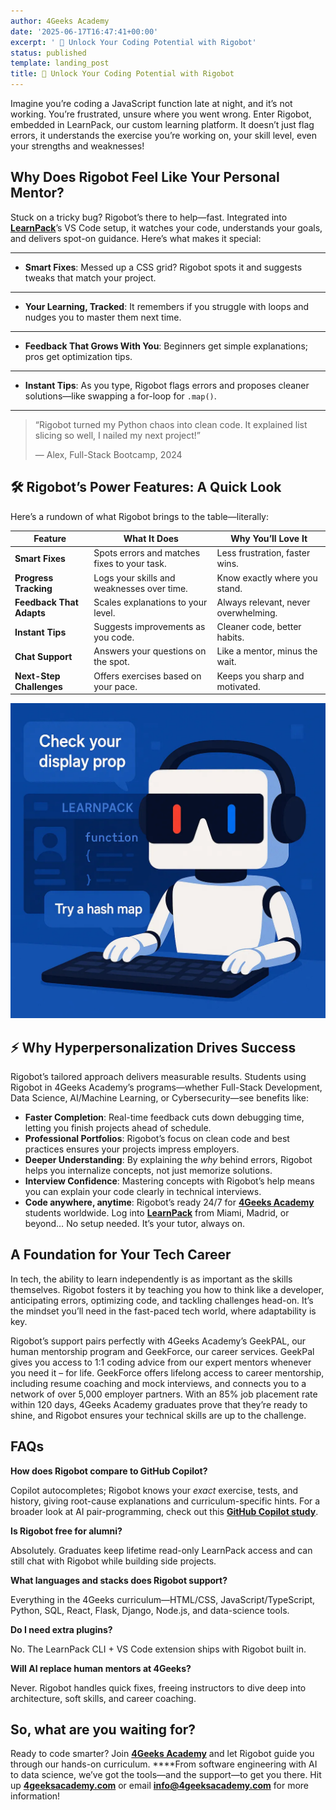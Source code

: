 ```yaml
---
author: 4Geeks Academy
date: '2025-06-17T16:47:41+00:00'
excerpt: ' 🚀 Unlock Your Coding Potential with Rigobot'
status: published
template: landing_post
title: 🚀 Unlock Your Coding Potential with Rigobot
---
```



Imagine you’re coding a JavaScript function late at night, and it’s not working. You’re frustrated, unsure where you went wrong. Enter Rigobot, embedded in LearnPack, our custom learning platform. It doesn’t just flag errors, it understands the exercise you’re working on, your skill level, even your strengths and weaknesses!

## Why Does Rigobot Feel Like Your Personal Mentor?

Stuck on a tricky bug? Rigobot’s there to help—fast. Integrated into [**LearnPack**](https://www.learnpack.co/)’s VS Code setup, it watches your code, understands your goals, and delivers spot-on guidance. Here’s what makes it special:

---

- **Smart Fixes**: Messed up a CSS grid? Rigobot spots it and suggests tweaks that match your project.

---

- **Your Learning, Tracked**: It remembers if you struggle with loops and nudges you to master them next time.

---

- **Feedback That Grows With You**: Beginners get simple explanations; pros get optimization tips.

---

- **Instant Tips**: As you type, Rigobot flags errors and proposes cleaner solutions—like swapping a for-loop for `.map()`.

---

> “Rigobot turned my Python chaos into clean code. It explained list slicing so well, I nailed my next project!”
> 
> 
> — Alex, Full-Stack Bootcamp, 2024
> 

## 🛠️ Rigobot’s Power Features: A Quick Look

Here’s a rundown of what Rigobot brings to the table—literally:

| **Feature** | **What It Does** | **Why You’ll Love It** |
| --- | --- | --- |
| **Smart Fixes** | Spots errors and matches fixes to your task. | Less frustration, faster wins. |
| **Progress Tracking** | Logs your skills and weaknesses over time. | Know exactly where you stand. |
| **Feedback That Adapts** | Scales explanations to your level. | Always relevant, never overwhelming. |
| **Instant Tips** | Suggests improvements as you code. | Cleaner code, better habits. |
| **Chat Support** | Answers your questions on the spot. | Like a mentor, minus the wait. |
| **Next-Step Challenges** | Offers exercises based on your pace. | Keeps you sharp and motivated. |

![Rigobot image](/blog_images/rigo.webp)

## ⚡ Why Hyperpersonalization Drives Success

Rigobot’s tailored approach delivers measurable results. Students using Rigobot in 4Geeks Academy’s programs—whether Full-Stack Development, Data Science, AI/Machine Learning, or Cybersecurity—see benefits like:

- **Faster Completion**: Real-time feedback cuts down debugging time, letting you finish projects ahead of schedule.
- **Professional Portfolios**: Rigobot’s focus on clean code and best practices ensures your projects impress employers.
- **Deeper Understanding**: By explaining the *why* behind errors, Rigobot helps you internalize concepts, not just memorize solutions.
- **Interview Confidence**: Mastering concepts with Rigobot’s help means you can explain your code clearly in technical interviews.
- **Code anywhere, anytime**: Rigobot’s ready 24/7 for [**4Geeks Academy**](https://4geeksacademy.com/) students worldwide. Log into [**LearnPack**](https://www.learnpack.co/) from Miami, Madrid, or beyond… No setup needed. It’s your tutor, always on.

## A Foundation for Your Tech Career

In tech, the ability to learn independently is as important as the skills themselves. Rigobot fosters it by teaching you how to think like a developer, anticipating errors, optimizing code, and tackling challenges head-on. It’s the mindset you’ll need in the fast-paced tech world, where adaptability is key.

Rigobot’s support pairs perfectly with 4Geeks Academy’s GeekPAL, our human mentorship program and GeekForce, our career services. GeekPal gives you access to 1:1 coding advice from our expert mentors whenever you need it – for life. GeekForce offers lifelong access to career mentorship, including resume coaching and mock interviews, and connects you to a network of over 5,000 employer partners. With an 85% job placement rate within 120 days, 4Geeks Academy graduates prove that they’re ready to shine, and Rigobot ensures your technical skills are up to the challenge.

## FAQs

**How does Rigobot compare to GitHub Copilot?**

Copilot autocompletes; Rigobot knows your *exact* exercise, tests, and history, giving root-cause explanations and curriculum-specific hints. For a broader look at AI pair-programming, check out this [**GitHub Copilot study**](https://research.github.com/).

**Is Rigobot free for alumni?**

Absolutely. Graduates keep lifetime read-only LearnPack access and can still chat with Rigobot while building side projects.

**What languages and stacks does Rigobot support?**

Everything in the 4Geeks curriculum—HTML/CSS, JavaScript/TypeScript, Python, SQL, React, Flask, Django, Node.js, and data-science tools.

**Do I need extra plugins?**

No. The LearnPack CLI + VS Code extension ships with Rigobot built in.

**Will AI replace human mentors at 4Geeks?**

Never. Rigobot handles quick fixes, freeing instructors to dive deep into architecture, soft skills, and career coaching.

## So, what are you waiting for?

Ready to code smarter? Join [**4Geeks Academy**](https://4geeksacademy.com/) and let Rigobot guide you through our hands-on curriculum. ****From software engineering with AI to data science, we’ve got the tools—and the support—to get you there. Hit up [**4geeksacademy.com**](https://4geeksacademy.com/) or email [**info@4geeksacademy.com**](mailto:info@4geeksacademy.com) for more information!
